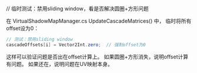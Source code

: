 // 临时测试：禁用sliding window，看是否解决圆圈+方形问题

在 VirtualShadowMapManager.cs UpdateCascadeMatrices() 中，
临时将所有offset设为0：

```csharp
// 测试：禁用sliding window
cascadeOffsets[i] = Vector2Int.zero;  // 强制offset为0
```

这样可以验证问题是否出在offset计算上。
如果圆圈+方形消失，说明offset计算有问题。
如果还在，说明问题在UV映射本身。
